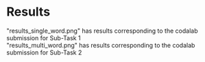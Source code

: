 # Results
"results_single_word.png" has results corresponding to the codalab submission for Sub-Task 1 <br/>
"results_multi_word.png" has results corresponding to the codalab submission for Sub-Task 2
